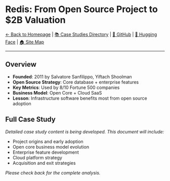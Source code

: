 # Redis: From Open Source Project to $2B Valuation

[← Back to Homepage](/) | [📚 Case Studies Directory](./) | [🐙 GitHub](github-story.md) | [🤗 Hugging Face](huggingface-journey.md) | [🏠 Site Map](../../sitemap.html)

---

## Overview
- **Founded**: 2011 by Salvatore Sanfilippo, Yiftach Shoolman
- **Open Source Strategy**: Core database + enterprise features
- **Key Metrics**: Used by 8/10 Fortune 500 companies
- **Business Model**: Open Core + Cloud SaaS
- **Lesson**: Infrastructure software benefits most from open source adoption

## Full Case Study

*Detailed case study content is being developed. This document will include:*

- Project origins and early adoption
- Open core business model evolution
- Enterprise feature development
- Cloud platform strategy
- Acquisition and exit strategies

*Please check back for the complete analysis.*